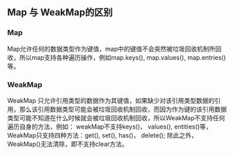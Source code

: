 ## Map 与 WeakMap的区别
### Map
Map允许任何的数据类型作为键值，map中的键值不会突然被垃圾回收机制所回收，所以map支持各种遍历操作，例如map.keys(), map.values(), map.entries()等。

### WeakMap
WeakMap 只允许引用类型的数据作为其键值，如果缺少对该引用类型数据的引用，那么该引用数据类型可能会被垃圾回收机制回收，而因为作为键的该引用数据类型可能不知道在什么时候就会被垃圾回收机制回收，所以WeakMap不支持任何遍历自身的方法，例如： weakMap不支持keys()， values(), entities()等， WeakMap只支持四种方法：get(), set(), has()， delete();
除此之外，WeakMap()无法清除，即不支持clear方法。